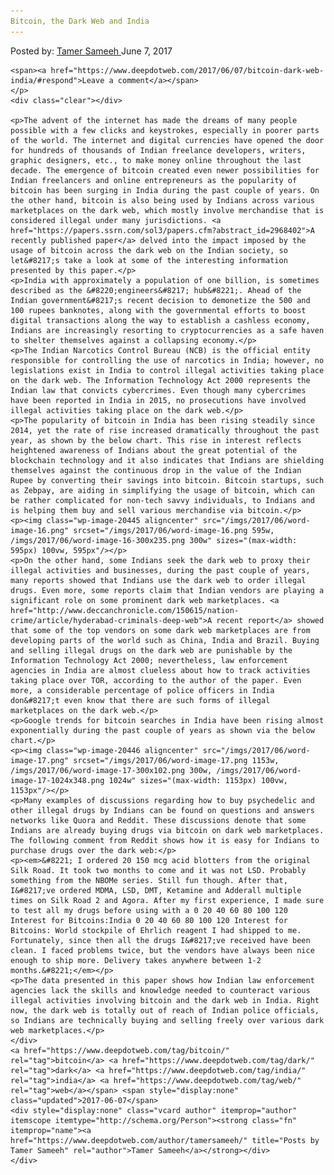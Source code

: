 ```yaml
---
Bitcoin, the Dark Web and India
---
```

<article class="post-listing post-20440 post type-post status-publish format-standard has-post-thumbnail hentry  tag-bitcoin tag-dark tag-india tag-web">
    <div class="post-inner">
        <span>Posted by: <a href="https://www.deepdotweb.com/author/tamersameeh/" title="">Tamer Sameeh </a></span>
    <span>June 7, 2017</span>
    
    <span><a href="https://www.deepdotweb.com/2017/06/07/bitcoin-dark-web-india/#respond">Leave a comment</a></span>
    </p>
    <div class="clear"></div>
    
    <p>The advent of the internet has made the dreams of many people possible with a few clicks and keystrokes, especially in poorer parts of the world. The internet and digital currencies have opened the door for hundreds of thousands of Indian freelance developers, writers, graphic designers, etc., to make money online throughout the last decade. The emergence of bitcoin created even newer possibilities for Indian freelancers and online entrepreneurs as the popularity of bitcoin has been surging in India during the past couple of years. On the other hand, bitcoin is also being used by Indians across various marketplaces on the dark web, which mostly involve merchandise that is considered illegal under many jurisdictions. <a href="https://papers.ssrn.com/sol3/papers.cfm?abstract_id=2968402">A recently published paper</a> delved into the impact imposed by the usage of bitcoin across the dark web on the Indian society, so let&#8217;s take a look at some of the interesting information presented by this paper.</p>
    <p>India with approximately a population of one billion, is sometimes described as the &#8220;engineers&#8217; hub&#8221;. Ahead of the Indian government&#8217;s recent decision to demonetize the 500 and 100 rupees banknotes, along with the governmental efforts to boost digital transactions along the way to establish a cashless economy, Indians are increasingly resorting to cryptocurrencies as a safe haven to shelter themselves against a collapsing economy.</p>
    <p>The Indian Narcotics Control Bureau (NCB) is the official entity responsible for controlling the use of narcotics in India; however, no legislations exist in India to control illegal activities taking place on the dark web. The Information Technology Act 2000 represents the Indian law that convicts cybercrimes. Even though many cybercrimes have been reported in India in 2015, no prosecutions have involved illegal activities taking place on the dark web.</p>
    <p>The popularity of bitcoin in India has been rising steadily since 2014, yet the rate of rise increased dramatically throughout the past year, as shown by the below chart. This rise in interest reflects heightened awareness of Indians about the great potential of the blockchain technology and it also indicates that Indians are shielding themselves against the continuous drop in the value of the Indian Rupee by converting their savings into bitcoin. Bitcoin startups, such as Zebpay, are aiding in simplifying the usage of bitcoin, which can be rather complicated for non-tech savvy individuals, to Indians and is helping them buy and sell various merchandise via bitcoin.</p>
    <p><img class="wp-image-20445 aligncenter" src="/imgs/2017/06/word-image-16.png" srcset="/imgs/2017/06/word-image-16.png 595w, /imgs/2017/06/word-image-16-300x235.png 300w" sizes="(max-width: 595px) 100vw, 595px"/></p>
    <p>On the other hand, some Indians seek the dark web to proxy their illegal activities and businesses, during the past couple of years, many reports showed that Indians use the dark web to order illegal drugs. Even more, some reports claim that Indian vendors are playing a significant role on some prominent dark web marketplaces. <a href="http://www.deccanchronicle.com/150615/nation-crime/article/hyderabad-criminals-deep-web">A recent report</a> showed that some of the top vendors on some dark web marketplaces are from developing parts of the world such as China, India and Brazil. Buying and selling illegal drugs on the dark web are punishable by the Information Technology Act 2000; nevertheless, law enforcement agencies in India are almost clueless about how to track activities taking place over TOR, according to the author of the paper. Even more, a considerable percentage of police officers in India don&#8217;t even know that there are such forms of illegal marketplaces on the dark web.</p>
    <p>Google trends for bitcoin searches in India have been rising almost exponentially during the past couple of years as shown via the below chart.</p>
    <p><img class="wp-image-20446 aligncenter" src="/imgs/2017/06/word-image-17.png" srcset="/imgs/2017/06/word-image-17.png 1153w, /imgs/2017/06/word-image-17-300x102.png 300w, /imgs/2017/06/word-image-17-1024x348.png 1024w" sizes="(max-width: 1153px) 100vw, 1153px"/></p>
    <p>Many examples of discussions regarding how to buy psychedelic and other illegal drugs by Indians can be found on questions and answers networks like Quora and Reddit. These discussions denote that some Indians are already buying drugs via bitcoin on dark web marketplaces. The following comment from Reddit shows how it is easy for Indians to purchase drugs over the dark web:</p>
    <p><em>&#8221; I ordered 20 150 mcg acid blotters from the original Silk Road. It took two months to come and it was not LSD. Probably something from the NBOMe series. Still fun though. After that, I&#8217;ve ordered MDMA, LSD, DMT, Ketamine and Adderall multiple times on Silk Road 2 and Agora. After my first experience, I made sure to test all my drugs before using with a 0 20 40 60 80 100 120 Interest for Bitcoins:India 0 20 40 60 80 100 120 Interest for Bitcoins: World stockpile of Ehrlich reagent I had shipped to me. Fortunately, since then all the drugs I&#8217;ve received have been clean. I faced problems twice, but the vendors have always been nice enough to ship more. Delivery takes anywhere between 1-2 months.&#8221;</em></p>
    <p>The data presented in this paper shows how Indian law enforcement agencies lack the skills and knowledge needed to counteract various illegal activities involving bitcoin and the dark web in India. Right now, the dark web is totally out of reach of Indian police officials, so Indians are technically buying and selling freely over various dark web marketplaces.</p>
    </div>
    <a href="https://www.deepdotweb.com/tag/bitcoin/" rel="tag">bitcoin</a> <a href="https://www.deepdotweb.com/tag/dark/" rel="tag">dark</a> <a href="https://www.deepdotweb.com/tag/india/" rel="tag">india</a> <a href="https://www.deepdotweb.com/tag/web/" rel="tag">web</a></span> <span style="display:none" class="updated">2017-06-07</span>
    <div style="display:none" class="vcard author" itemprop="author" itemscope itemtype="http://schema.org/Person"><strong class="fn" itemprop="name"><a href="https://www.deepdotweb.com/author/tamersameeh/" title="Posts by Tamer Sameeh" rel="author">Tamer Sameeh</a></strong></div>
    </div>
</article>


